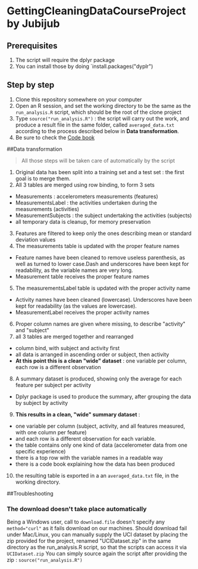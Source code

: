 # GettingCleaningDataCourseProject by Jubijub

## Prerequisites
1. The script will require the dplyr package
2. You can install those by doing `install.packages("dyplr")

## Step by step

1. Clone this repository somewhere on your computer
2. Open an R session, and set the working directory to be the same as the `run_analysis.R` script, which should be the root of the clone project
3. Type `source("run_analysis.R")` : the script will carry out the work, and produce a result file in the same folder, called `averaged_data.txt` according to the process described below in **Data transformation**.
4. Be sure to check the [Code book](https://github.com/Jubijub/GettingCleaningDataCourseProject/blob/master/Codebook.md)

##Data transformation
> All those steps will be taken care of automatically by the script

1. Original data has been split into a training set and a test set : the first goal is to merge them.
2. All 3 tables are merged using row binding, to form 3 sets
  * Measurements : accelerometers measurements (features)
  * MeasurementsLabel : the activities undertaken during the measurements (activities)
  * MeasurementSubjects : the subject undertaking the activities (subjects)
  * all temporary data is cleanup, for memory preservation
3. Features are filtered to keep only the ones describing mean or standard deviation values
4. The measurements table is updated with the proper feature names
  * Feature names have been cleaned to remove useless parenthesis, as well as turned to lower case.Dash and underscores have been kept for readability, as the variable names are very long.
  * Measurement table receives the proper feature names
5. The measurementsLabel table is updated with the proper activity name
  * Activity names have been cleaned (lowercase). Underscores have been kept for readability (as the values are lowercase).
  * MeasurementLabel receives the proper activity names
6. Proper column names are given where missing, to describe "activity" and "subject"
7. all 3 tables are merged together and rearranged
  * column bind, with subject and activity first
  * all data is arranged in ascending order or subject, then activity
  * **At this point this is a clean "wide" dataset** : one variable per column, each row is a different observation
8. A summary dataset is produced, showing only the average for each feature per subject per activity
  * Dplyr package is used to produce the summary, after grouping the data by subject by activity
9. **This results in a clean, "wide" summary dataset** : 
  * one variable per column (subject, activity, and all features measured, with one column per feature)
  * and each row is a different observation for each variable.
  * the table contains only one kind of data (accelerometer data from one specific experience)
  * there is a top row with the variable names in a readable way
  * there is a code book explaining how the data has been produced
  
10. the resulting table is exported in a an `averaged_data.txt` file, in the working directory.

##Troubleshooting
### The download doesn't take place automatically
Being a Windows user, call to `download.file` doesn't specify any `method="curl"` as it fails download on our machines. Should download fail under Mac/Linux, you can manually supply the UCI dataset by placing the zip provided for the project, renamed "UCIDataset.zip" in the same directory as the run_analysis.R script, so that the scripts can access it via `UCIDataset.zip`
You can simply source again the script after providing the zip : `source("run_analysis.R")`


